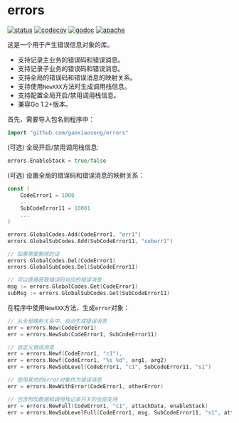 # errors

[![status](https://github.com/gaoxiaosong/errors/actions/workflows/go.yml/badge.svg?branch=master)](https://github.com/gaoxiaosong/errors/actions/workflows/go.yml)
[![codecov](https://codecov.io/gh/gaoxiaosong/errors/branch/master/graph/badge.svg?token=AOXNUDXAS7)](https://codecov.io/gh/gaoxiaosong/errors)
[![godoc](https://pkg.go.dev/badge/github.com/gaoxiaosong/errors?status.svg)](https://pkg.go.dev/github.com/gaoxiaosong/errors)
[![apache](https://img.shields.io/badge/License-Apache%202-blue.svg)](https://opensource.org/licenses/Apache-2.0)

这是一个用于产生错误信息对象的库。

* 支持记录主业务的错误码和错误消息。
* 支持记录子业务的错误码和错误消息。
* 支持全局的错误码和错误消息的映射关系。
* 支持使用`NewXXX`方法时生成调用栈信息。
* 支持配置全局开启/禁用调用栈信息。
* 兼容Go 1.2+版本。

首先，需要导入包名到程序中：

```go
import "github.com/gaoxiaosong/errors"
```

(可选) 全局开启/禁用调用栈信息:

```go
errors.EnableStack = true/false
```

(可选) 设置全局的错误码和错误消息的映射关系：

```go
const (
    CodeError1 = 1000
    ...
    SubCodeError11 = 10001
    ...
)

errors.GlobalCodes.Add(CodeError1, "err1")
errors.GlobalSubCodes.Add(SubCodeError11, "suberr1")

// 如果需要删除的话
errors.GlobalCodes.Del(CodeError1)
errors.GlobalSubCodes.Del(SubCodeError11)

// 可以直接获取错误码对应的错误消息
msg := errors.GlobalCodes.Get(CodeError1)
subMsg := errors.GlobalSubCodes.Get(SubCodeError11)
```

在程序中使用`NewXXX`方法，生成`error`对象：

```go
// 从全局映射关系中，自动生成错误消息
err = errors.New(CodeError1)
err = errors.NewSub(CodeError1, SubCodeError11)

// 自定义错误消息
err = errors.Newf(CodeError1, "c1"),
err = errors.Newf(CodeError1, "%s %d", arg1, arg2)
err = errors.NewSubLevel(CodeError1, "c1", SubCodeError11, "s1")

// 使用其他的error对象作为错误消息
err = errors.NewWithError(CodeError1, otherError)

// 包含附加数据和调用栈记录开关的全部支持
err = errors.NewFull(CodeError1, "c1", attachData, enableStack)
err = errors.NewSubLevelFull(CodeError1, msg, SubCodeError11, "s1", attachData, enableStack)
```